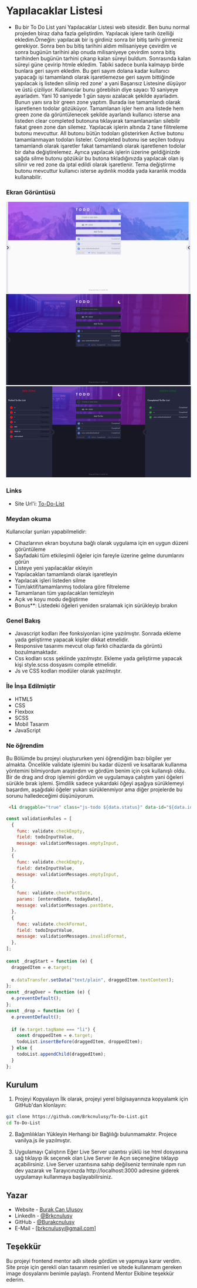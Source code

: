 # Yapılacaklar Listesi
- Bu bir To Do List yani Yapılacaklar Listesi web sitesidir. Ben bunu normal projeden biraz daha fazla geliştirdim. Yapılacak işlere tarih özelliği ekledim.Örneğin: yapılacak bir iş girdiniz sonra bir bitiş tarihi girmeniz gerekiyor. Sonra ben bu bitiş tarihini aldım milisaniyeye çevirdim ve sonra bugünün tarihini alıp onuda milisaniyeye çevirdim sonra bitiş tarihinden bugünün tarhini çıkarıp kalan süreyi buldum. Sonrasında kalan süreyi güne çevirip htmle ekledim. Tabiki sadece bunla kalmayıp birde bunlara geri sayım ekledim. Bu geri sayım dolana kadar kullanıcı yapacağı işi tamamlandı olarak işaretlemezse geri sayım bittiğinde yapılacak iş listeden silinip red zone' a yani Başarısız Listesine düşüyor ve üstü çiziliyor. Kullanıcılar bunu görebilsin diye sayacı 10 saniyeye ayarladım. Yani 10 saniyede 1 gün sayısı azalacak şekilde ayarladım. Bunun yanı sıra bir green zone yaptım. Burada ise tamamlandı olarak işaretlenen todolar gözüküyor. Tamamlanan işler hem ana listede hem green zone da görüntülenecek şekilde ayarlandı kullanıcı isterse ana listeden clear completed butonuna tıklayarak tamamlananları silebilir fakat green zone dan silemez. Yapılacak işlerin altında 2 tane filitreleme butonu mevcuttur. All butonu bütün todoları gösterirken Active butonu tamamlanmayan todoları listeler. Completed butonu ise seçilen todoyu tamamlandı olarak işaretler fakat tamamlandı olarak işaretlenen todolar bir daha değiştirelemez. Ayrıca yapılacak işlerin üzerine geldiğinizde sağda silme butonu gözükür bu butona tıkladığınızda yapılacak olan iş silinir ve red zone da iptal edildi olarak işaretlenir. Tema değiştirme butonu mevcuttur kullanıcı isterse aydınlık modda yada karanlık modda kullanabilir.

### Ekran Görüntüsü

![Ekran Görüntüsü](./assets/images/Ekran%20Alıntısı.png)
![Ekran Görüntüsü](./assets/images/Ekran%20Alıntısı1.png)
![Ekran Görüntüsü](./assets/images/Ekran%20Alıntısı2.png)

### Links

- Site Url'i: [To-Do-List](https://to-do-list-new.vercel.app/)

### Meydan okuma

Kullanıcılar şunları yapabilmelidir:

- Cihazlarının ekran boyutuna bağlı olarak uygulama için en uygun düzeni görüntüleme
- Sayfadaki tüm etkileşimli öğeler için fareyle üzerine gelme durumlarını görün
- Listeye yeni yapılacaklar ekleyin
- Yapılacakları tamamlandı olarak işaretleyin
- Yapılacak işleri listeden silme
- Tüm/aktif/tamamlanmış todolara göre filtreleme
- Tamamlanan tüm yapılacakları temizleyin
- Açık ve koyu modu değiştirme
- Bonus\*\*: Listedeki öğeleri yeniden sıralamak için sürükleyip bırakın

### Genel Bakış

- Javascript kodları ifee fonksiyonları içine yazılmıştır. Sonrada ekleme yada geliştirme yapacak kişiler dikkat etmelidir.
- Responsive tasarımı mevcut olup farklı cihazlarda da görüntü bozulmamaktadır.
- Css kodları scss şeklinde yazılmıştır. Ekleme yada geliştirme yapacak kişi style.scss dosyasını compile etmelidir.
- Js ve CSS kodları modüler olarak yazılmıştır.

### İle İnşa Edilmiştir

- HTML5
- CSS
- Flexbox
- SCSS
- Mobil Tasarım
- JavaScript

### Ne öğrendim
Bu Bölümde bu projeyi oluştururken yeni öğrendiğim bazı bilgiler yer almakta. Öncelikle validate işlemini bu kadar düzenli ve kısaltarak kullanma yöntemini bilmiyordum araştırdım ve gördüm benim için çok kullanışlı oldu. Bir de drag and drop işlemini gördüm ve uygulamaya çalıştım yani öğeleri sürükle bırak işlemi. Şimdilik sadece  yukardaki öğeyi aşağıya sürüklemeyi başardım, aşağıdaki öğeler yukarı sürüklenmiyor ama diğer projelerde bu sorunu halledeceğimi düşünüyorum.

```html
 <li draggable="true" class="js-todo ${data.status}" data-id="${data.id}"><li>
```

```js
const validationRules = [
  {
    func: validate.checkEmpty,
    field: todoInputValue,
    message: validationMessages.emptyInput,
  },
  {
    func: validate.checkEmpty,
    field: dateInputValue,
    message: validationMessages.emptyInput,
  },
  {
    func: validate.checkPastDate,
    params: [enteredDate, todayDate],
    message: validationMessages.pastDate,
  },
  {
    func: validate.checkFormat,
    field: todoInputValue,
    message: validationMessages.invalidFormat,
  },
];

const _dragStart = function (e) {
  draggedItem = e.target;

  e.dataTransfer.setData("text/plain", draggedItem.textContent);
};
const _dragOver = function (e) {
  e.preventDefault();
};
const _drop = function (e) {
  e.preventDefault();

  if (e.target.tagName === "li") {
    const droppedItem = e.target;
    todoList.insertBefore(draggedItem, droppedItem);
  } else {
    todoList.appendChild(draggedItem);
  }
};
```

## Kurulum

1. Projeyi Kopyalayın
   İlk olarak, projeyi yerel bilgisayarınıza kopyalamk için GitHub'dan klonlayın:

```bash
git clone https://github.com/Brkcnulusy/To-Do-List.git
cd To-Do-List

```

2. Bağımlılıkları Yükleyin
   Herhangi bir Bağlılığı bulunmamaktır. Projece vanilya.js ile yazılmıştır.

3. Uygulamayı Çalıştırın
   Eğer Live Server uzantısı yüklü ise html dosyasına sağ tıklayıp ilk seçenek olan Live Server ile Açın seçeneğine tıklayıp açabilirsiniz.
   Live Server uzantısına sahip değilseniz terminale npm run dev yazarak ve Tarayıcınızda http://localhost:3000 adresine giderek uygulamayı kullanmaya başlayabilirsiniz.

## Yazar

- Website - [Burak Can Ulusoy](https://mavifloravakfi.com/)
- LinkedIn - [@Brkcnulusy](https://www.linkedin.com/in/burak-can-ulusoy-375120272/)
- GitHub - [@Burakcnulusy](https://github.com/Brkcnulusy/)
- E-Mail - [brkcnulusy@gmail.com]

## Teşekkür

Bu projeyi frontend mentor adlı sitede gördüm ve yapmaya karar verdim. Site proje için gerekli olan tasarım resimleri ve sitede kullanmam gereken image dosyalarını benimle paylaştı. Frontend Mentor Ekibine teşekkür ederim.
